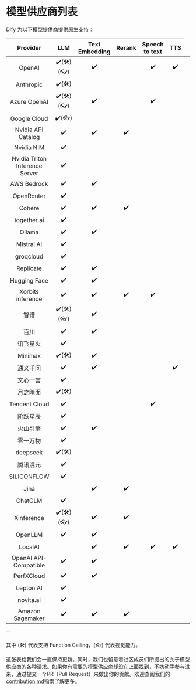 # 模型供应商列表

Dify 为以下模型提供商提供原生支持：

<table data-full-width="false">
    <thead>
        <tr>
            <th align="center">Provider</th>
            <th align="center">LLM</th>
            <th align="center">Text Embedding</th>
            <th align="center">Rerank</th>
            <th align="center">Speech to text</th>
            <th align="center">TTS</th>
        </tr>
    </thead>
    <tbody>
        <tr>
            <td align="center">OpenAI</td>
            <td align="center">✔️(🛠️)(👓)</td>
            <td align="center">✔️</td>
            <td align="center"></td>
            <td align="center">✔️</td>
            <td align="center">✔️</td>
        </tr>
        <tr>
            <td align="center">Anthropic</td>
            <td align="center">✔️(🛠️)</td>
            <td align="center"></td>
            <td align="center"></td>
            <td align="center"></td>
            <td align="center"></td>
        </tr>
        <tr>
            <td align="center">Azure OpenAI</td>
            <td align="center">✔️(🛠️)(👓)</td>
            <td align="center">✔️</td>
            <td align="center"></td>
            <td align="center">✔️</td>
            <td align="center"></td>
        </tr>
        <tr>
            <td align="center">Google Cloud</td>
            <td align="center">✔️(👓)</td>
            <td align="center"></td>
            <td align="center"></td>
            <td align="center"></td>
            <td align="center"></td>
        </tr>
        <tr>
            <td align="center">Nvidia API Catalog</td>
            <td align="center">✔️</td>
            <td align="center">✔️</td>
            <td align="center">✔️</td>
            <td align="center"></td>
            <td align="center"></td>
        </tr>
        <tr>
            <td align="center">Nvidia NIM</td>
            <td align="center">✔️</td>
            <td align="center"></td>
            <td align="center"></td>
            <td align="center"></td>
            <td align="center"></td>
        </tr>
        <tr>
            <td align="center">Nvidia Triton Inference Server</td>
            <td align="center">✔️</td>
            <td align="center"></td>
            <td align="center"></td>
            <td align="center"></td>
            <td align="center"></td>
        </tr>        
        <tr>
            <td align="center">AWS Bedrock</td>
            <td align="center">✔️</td>
            <td align="center">✔️</td>
            <td align="center"></td>
            <td align="center"></td>
            <td align="center"></td>
        </tr>
        <tr>
            <td align="center">OpenRouter</td>
            <td align="center">✔️</td>
            <td align="center"></td>
            <td align="center"></td>
            <td align="center"></td>
            <td align="center"></td>
        </tr>        
        <tr>
            <td align="center">Cohere</td>
            <td align="center">✔️</td>
            <td align="center">✔️</td>
            <td align="center">✔️</td>
            <td align="center"></td>
            <td align="center"></td>
            <td align="center"></td>
        </tr>
        <tr>
            <td align="center">together.ai</td>
            <td align="center">✔️</td>
            <td align="center"></td>
            <td align="center"></td>
            <td align="center"></td>
            <td align="center"></td>
        </tr>
        <tr>
            <td align="center">Ollama</td>
            <td align="center">✔️</td>
            <td align="center">✔️</td>
            <td align="center"></td>
            <td align="center"></td>
            <td align="center"></td>
        </tr>
        <tr>
            <td align="center">Mistral AI</td>
            <td align="center">✔️</td>
            <td align="center"></td>
            <td align="center"></td>
            <td align="center"></td>
            <td align="center"></td>
        </tr>
        <tr>
            <td align="center">groqcloud</td>
            <td align="center">✔️</td>
            <td align="center"></td>
            <td align="center"></td>
            <td align="center"></td>
            <td align="center"></td>
        </tr>        
        <tr>
            <td align="center">Replicate</td>
            <td align="center">✔️</td>
            <td align="center">✔️</td>
            <td align="center"></td>
            <td align="center"></td>
            <td align="center"></td>
        </tr>
        <tr>
            <td align="center">Hugging Face</td>
            <td align="center">✔️</td>
            <td align="center">✔️</td>
            <td align="center"></td>
            <td align="center"></td>
            <td align="center"></td>
        </tr>
        <tr>
            <td align="center">Xorbits inference</td>
            <td align="center">✔️</td>
            <td align="center">✔️</td>
            <td align="center">✔️</td>
            <td align="center">✔️</td>
            <td align="center"></td>
        </tr>        
        <tr>
            <td align="center">智谱</td>
            <td align="center">✔️(🛠️)(👓)</td>
            <td align="center">✔️</td>
            <td align="center"></td>
            <td align="center"></td>
            <td align="center"></td>
        </tr>
        <tr>
            <td align="center">百川</td>
            <td align="center">✔️</td>
            <td align="center">✔️</td>
            <td align="center"></td>
            <td align="center"></td>
            <td align="center"></td>
        </tr>
        <tr>
            <td align="center">讯飞星火</td>
            <td align="center">✔️</td>
            <td align="center"></td>
            <td align="center"></td>
            <td align="center"></td>
            <td align="center"></td>
        </tr>
        <tr>
            <td align="center">Minimax</td>
            <td align="center">✔️(🛠️)</td>
            <td align="center">✔️</td>
            <td align="center"></td>
            <td align="center"></td>
            <td align="center"></td>
        </tr>
        <tr>
            <td align="center">通义千问</td>
            <td align="center">✔️</td>
            <td align="center">✔️</td>
            <td align="center"></td>
            <td align="center"></td>
            <td align="center">✔️</td>
        </tr>
        <tr>
            <td align="center">文心一言</td>
            <td align="center">✔️</td>
            <td align="center"></td>
            <td align="center"></td>
            <td align="center"></td>
            <td align="center"></td>
        </tr>
        <tr>
            <td align="center">月之暗面</td>
            <td align="center">✔️(🛠️)</td>
            <td align="center"></td>
            <td align="center"></td>
            <td align="center"></td>
            <td align="center"></td>
        </tr>
        <tr>
            <td align="center">Tencent Cloud</td>
            <td align="center">✔️</td>
            <td align="center"></td>
            <td align="center"></td>
            <td align="center">✔️</td>
            <td align="center"></td>
        </tr>
        <tr>
            <td align="center">阶跃星辰</td>
            <td align="center">✔️</td>
            <td align="center"></td>
            <td align="center"></td>
            <td align="center"></td>
            <td align="center"></td>
        </tr>
        <tr>
            <td align="center">火山引擎</td>
            <td align="center">✔️</td>
            <td align="center">✔️</td>
            <td align="center"></td>
            <td align="center"></td>
            <td align="center"></td>
        </tr>        
        <tr>
            <td align="center">零一万物</td>
            <td align="center">✔️</td>
            <td align="center"></td>
            <td align="center"></td>
            <td align="center"></td>
            <td align="center"></td>
        </tr>        
        <tr>
            <td align="center">deepseek</td>
            <td align="center">✔️(🛠️)</td>
            <td align="center"></td>
            <td align="center"></td>
            <td align="center"></td>
            <td align="center"></td>
        </tr>
        <tr>
            <td align="center">腾讯混元</td>
            <td align="center">✔️</td>
            <td align="center"></td>
            <td align="center"></td>
            <td align="center"></td>
            <td align="center"></td>
        </tr>
        <tr>
            <td align="center">SILICONFLOW</td>
            <td align="center">✔️</td>
            <td align="center"></td>
            <td align="center"></td>
            <td align="center"></td>
            <td align="center"></td>
        </tr>        
        <tr>
            <td align="center">Jina</td>
            <td align="center"></td>
            <td align="center">✔️</td>
            <td align="center">✔️</td>
            <td align="center"></td>
            <td align="center"></td>
        </tr>
        <tr>
            <td align="center">ChatGLM</td>
            <td align="center">✔️</td>
            <td align="center"></td>
            <td align="center"></td>
            <td align="center"></td>
            <td align="center"></td>
        </tr>
        <tr>
            <td align="center">Xinference</td>
            <td align="center">✔️(🛠️)(👓)</td>
            <td align="center">✔️</td>
            <td align="center">✔️</td>
            <td align="center"></td>
            <td align="center"></td>
        </tr>
        <tr>
            <td align="center">OpenLLM</td>
            <td align="center">✔️</td>
            <td align="center">✔️</td>
            <td align="center"></td>
            <td align="center"></td>
            <td align="center"></td>
        </tr>
        <tr>
            <td align="center">LocalAI<td>
            <td align="center">✔️</td>
            <td align="center">✔️</td>
            <td align="center">✔️</td>
            <td align="center">✔️</td>
            <td align="center"></td>
        </tr>
        <tr>
            <td align="center">OpenAI API-Compatible</td>
            <td align="center">✔️</td>
            <td align="center">✔️</td>
            <td align="center"></td>
            <td align="center"></td>
            <td align="center"></td>
        </tr>
        <tr>
            <td align="center">PerfXCloud</td>
            <td align="center">✔️</td>
            <td align="center">✔️</td>
            <td align="center"></td>
            <td align="center"></td>
            <td align="center"></td>
        </tr>
        <tr>
            <td align="center">Lepton AI</td>
            <td align="center">✔️</td>
            <td align="center"></td>
            <td align="center"></td>
            <td align="center"></td>
            <td align="center"></td>
        </tr>
        <tr>
            <td align="center">novita.ai</td>
            <td align="center">✔️</td>
            <td align="center"></td>
            <td align="center"></td>
            <td align="center"></td>
            <td align="center"></td>
        </tr>
        <tr>
            <td align="center">Amazon Sagemaker</td>
            <td align="center">✔️</td>
            <td align="center">✔️</td>
            <td align="center">✔️</td>
            <td align="center"></td>
            <td align="center"></td>
        </tr>        
    </tbody>
</table>
```


其中 (🛠️) 代表支持 Function Calling，(👓) 代表视觉能力。

这张表格我们会一直保持更新。同时，我们也留意着社区成员们所提出的关于模型供应商的各种[请求](https://github.com/langgenius/dify/discussions/categories/ideas)。如果你有需要的模型供应商却没在上面找到，不妨动手参与进来，通过提交一个PR（Pull Request）来做出你的贡献。欢迎查阅我们的 [contribution.md](../../community/contribution.md "mention")指南了解更多。
